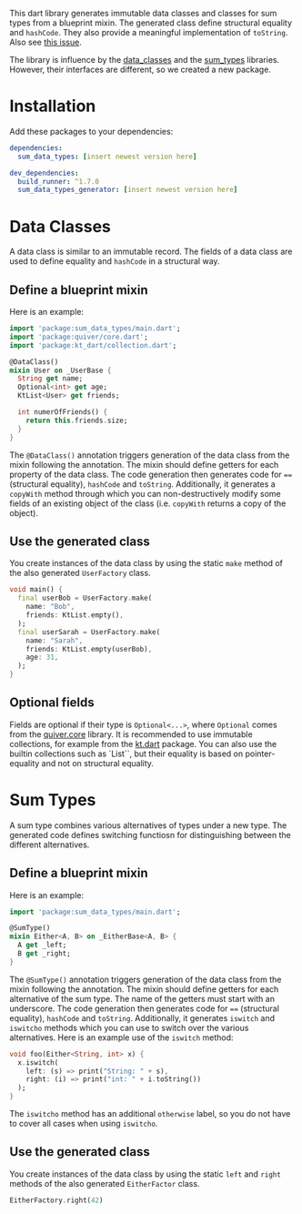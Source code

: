 This dart library generates immutable data classes and classes for sum types from
a blueprint mixin. The generated class define structural equality and `hashCode`. They
also provide a meaningful implementation of `toString`.
Also see [this issue](https://github.com/dart-lang/language/issues/314).

The library is influence by the [data_classes](https://pub.dev/packages/data_classes)
and the [sum_types](https://github.com/werediver/sum_types.dart)
libraries. However, their interfaces are different, so we created a new package.

# Installation

Add these packages to your dependencies:

```yaml
dependencies:
  sum_data_types: [insert newest version here]

dev_dependencies:
  build_runner: ^1.7.0
  sum_data_types_generator: [insert newest version here]
```

# Data Classes

A data class is similar to an immutable record. The fields of a data class are used to define
equality and `hashCode` in a structural way.

## Define a blueprint mixin

Here is an example:

```dart
import 'package:sum_data_types/main.dart';
import 'package:quiver/core.dart';
import 'package:kt_dart/collection.dart';

@DataClass()
mixin User on _UserBase {
  String get name;
  Optional<int> get age;
  KtList<User> get friends;

  int numerOfFriends() {
    return this.friends.size;
  }
}
```

The `@DataClass()` annotation triggers generation of the data class from the mixin
following the annotation.
The mixin should define getters for each property of the data class. The code generation
then generates code for `==` (structural equality), `hashCode` and `toString`.
Additionally, it generates
a `copyWith` method through which you can non-destructively modify some fields of an existing
object of the class (i.e. `copyWith` returns a copy of the object).

## Use the generated class

You create instances of the data class by using the static `make` method of the
also generated `UserFactory` class.

```dart
void main() {
  final userBob = UserFactory.make(
    name: "Bob",
    friends: KtList.empty(),
  );
  final userSarah = UserFactory.make(
    name: "Sarah",
    friends: KtList.empty(userBob),
    age: 31,
  );
}
```

## Optional fields

Fields are optional if their type is `Optional<...>`, where `Optional` comes from
the [quiver.core](https://api.flutter.dev/flutter/quiver.core/Optional-class.html) library.
It is recommended to use immutable collections, for example from the
[kt.dart](https://github.com/passsy/kt.dart) package. You can also use the builtin collections
such as `List``, but their equality is based on pointer-equality and not on structural equality.

# Sum Types

A sum type combines various alternatives of types under a new type. The generated code
defines switching functiosn for distinguishing between the different alternatives.

## Define a blueprint mixin

Here is an example:

```dart
import 'package:sum_data_types/main.dart';

@SumType()
mixin Either<A, B> on _EitherBase<A, B> {
  A get _left;
  B get _right;
}
```

The `@SumType()` annotation triggers generation of the data class from the mixin
following the annotation.
The mixin should define getters for each alternative of the sum type. The name
of the getters must start with an underscore. The code generation
then generates code for `==` (structural equality), `hashCode` and `toString`.
Additionally, it generates
`iswitch` and `iswitcho` methods which you can use to switch over the various alternatives.
Here is an example use of the `iswitch` method:

```dart
void foo(Either<String, int> x) {
  x.iswitch(
    left: (s) => print("String: " + s),
    right: (i) => print("int: " + i.toString())
  );
}
```

The `iswitcho` method has an additional `otherwise` label, so you do not have to cover
all cases when using `iswitcho`.

## Use the generated class

You create instances of the data class by using the static `left` and `right` methods of the
also generated `EitherFactor` class.

```dart
EitherFactory.right(42)
```
